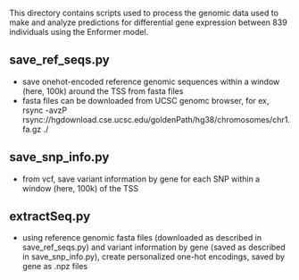 This directory contains scripts used to process the genomic data used to make and analyze predictions for differential gene expression between 839 individuals using the Enformer model.


## save_ref_seqs.py
- save onehot-encoded reference genomic sequences within a window (here, 100k) around the TSS from fasta files 
- fasta files can be downloaded from UCSC genomc browser, for ex, rsync -avzP rsync://hgdownload.cse.ucsc.edu/goldenPath/hg38/chromosomes/chr1.fa.gz ./

## save_snp_info.py
- from vcf, save variant information by gene for each SNP within a window (here, 100k) of the TSS

## extractSeq.py
- using reference genomic fasta files (downloaded as described in save_ref_seqs.py) and variant information by gene (saved as described in save_snp_info.py), create personalized one-hot encodings, saved by gene as .npz files
